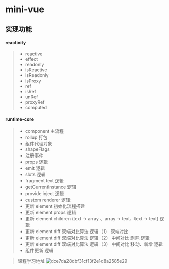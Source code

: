 # mini-vue

## 实现功能

#### reactivity

> - reactive
> - effect
> - readonly
> - isReactive
> - isReadonly
> - isProxy
> - ref
> - isRef
> - unRef
> - proxyRef
> - computed

#### runtime-core

> - component 主流程
> - rollup 打包
> - 组件代理对象
> - shapeFlags
> - 注册事件
> - props 逻辑
> - emit 逻辑
> - slots 逻辑
> - fragment text 逻辑
> - getCurrentInstance 逻辑
> - provide inject 逻辑
> - custom renderer 逻辑
> - 更新 element 初始化流程搭建
> - 更新 element props 逻辑
> - 更新 element children (text -> array 、array -> text、text -> text) 逻辑
> - 更新 element diff 双端对比算法 逻辑（1） 双端对比
> - 更新 element diff 双端对比算法 逻辑（2） 中间对比 删除 逻辑
> - 更新 element diff 双端对比算法 逻辑（3） 中间对比 移动、新增 逻辑
> - 组件更新 逻辑

> 课程学习地址
> ![dce7da28dbf31cf13f2e1d8a2585e29](https://user-images.githubusercontent.com/29727848/159952869-17f82eec-2a21-4dfd-95fa-bb589549c9a0.jpg)
